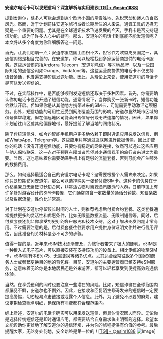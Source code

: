 **安道尔电话卡可以发短信吗？深度解析与实用建议[[TG💪+ @esim1088](https://t.me/s/esim1088)]**

提到安道尔，很多人可能会想到这个欧洲小国的滑雪胜地、免税天堂和迷人的自然风光。然而，对于计划前往安道尔旅行或者长期居住的人来说，通讯工具的选择无疑是一个重要的问题。尤其是在全球通讯技术飞速发展的今天，手机卡是否支持短信功能，成为了许多人心中的疑问。那么，安道尔的电话卡到底能不能发短信呢？本文将从多个角度为你详细解答这一问题。

首先，让我们明确一点：安道尔虽然国土面积不大，但它作为欧盟成员国之一，其通信网络是相当完善的。在安道尔，你可以轻松找到多家运营商提供的电话卡服务。这些运营商包括Andorra Telecom（安道尔电信）等本地品牌，以及一些国际知名的通信公司如Orange、Vodafone等。这些运营商提供的电话卡不仅支持语音通话，也普遍支持短信发送功能。因此，从理论上来说，使用安道尔的电话卡是可以发送短信的。

不过，在实际操作中，是否能够顺利发送短信还取决于多种因素。首先，你需要确认你的电话卡是否开通了短信功能。通常情况下，当你购买一张新卡时，短信功能会默认开启。但如果你是从其他地方携带过来的SIM卡，可能需要手动激活这项服务。此外，短信功能的可用性还受到网络覆盖范围的影响。安道尔虽然城市区域的信号非常稳定，但在偏远地区可能会出现信号弱或无法连接的情况。因此，如果你计划前往山区或其他偏僻地带，最好提前了解当地的网络状况。

除了传统短信外，如今的智能手机用户更多地依赖于即时通讯应用来发送信息，例如WhatsApp、Telegram等。这些应用程序通过互联网进行数据传输，因此即使你的电话卡没有开通短信功能，只要你有稳定的网络连接，依然可以通过这些应用与他人保持联系。这一点对于预算有限或者希望减少通信费用的旅行者来说尤为重要。当然，这也意味着你需要确保手机上有足够的流量套餐，否则可能会产生额外的数据费用。

那么，如何选择最适合自己的安道尔电话卡呢？这需要根据个人需求来决定。如果你只是短期访问安道尔，那么可以选择购买一张预付费SIM卡。这种卡的优势在于价格低廉且无需签订长期合同，非常适合临时需要通讯服务的人群。目前市面上有许多针对游客设计的SIM卡套餐，它们通常包含一定数量的通话分钟数、短信条数以及数据流量，性价比非常高。

对于计划在安道尔停留较长时间的人士，则推荐考虑后付费合约套餐。这类套餐通常提供更多的灵活性和优惠条件，比如无限量数据流量、无限制短信等。同时，后付费套餐还能让你享受到更好的客户服务和技术支持，这对于解决突发问题非常有用。不过需要注意的是，后付费套餐往往要求用户提供身份证明文件并进行信用评估，因此准备相关材料是必不可少的步骤。

值得一提的是，近年来eSIM技术逐渐普及，为旅行者带来了极大的便利。eSIM是一种嵌入式电子芯片，可以直接安装在支持该功能的设备上。相比传统的物理SIM卡，eSIM具有体积小巧、无需更换等诸多优点。尤其适合经常往返多个国家的商务人士或频繁更换目的地的背包客。目前，安道尔的主要运营商已经支持eSIM服务，这意味着无论你是本地居民还是外来游客，都可以轻松享受到便捷高效的通信体验。

当然，在享受便利的同时也要注意一些潜在的风险。比如，短信诈骗在全球范围内都屡见不鲜，安道尔也不例外。因此，在接收和回复陌生号码发来的短信时一定要提高警惕，切勿轻易点击链接或泄露个人信息。此外，为了避免不必要的麻烦，建议定期检查账单明细，确保所有消费都在合理范围内。

综上所述，安道尔的电话卡确实可以用来发送短信，但具体情况因人而异。无论你是选择传统短信还是即时通讯应用，都需要结合自身需求做出明智的选择。希望本文能帮助你更好地了解安道尔的通信环境，并为你的旅程提供有价值的参考。最后提醒大家，无论身处何地，安全始终是第一位的！[[TG💪+ @esim1088](https://t.me/s/esim1088) ![Image](https://i.postimg.cc/4NQfJmqS/Snipaste-2025-05-13-00-14-12.png)]